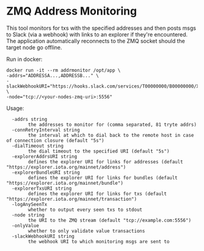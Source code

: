 # ZMQ Address Monitoring

This tool monitors for txs with the specified addresses and then posts msgs to Slack (via a webhook) with links to an
explorer if they're encountered. The application automatically reconnects to the ZMQ socket should the target node go
offline.

Run in docker:

```
docker run -it --rm addrmonitor /opt/app \ 
-addrs="ADDRESSA...,ADDRESSB..." \
-slackWebhookURI="https://hooks.slack.com/services/T00000000/B00000000/XXXXXXXXXXXXXXXXXXXXXXXX" \
-node="tcp://<your-nodes-zmq-uri>:5556"
```

Usage:

```
  -addrs string
        the addresses to monitor for (comma separated, 81 tryte addrs)
  -connRetryInterval string
        the interval at which to dial back to the remote host in case of connection closure (default "5s")
  -dialTimeout string
        the dial timeout to the specified URI (default "5s")
  -explorerAddrsURI string
        defines the explorer URI for links for addresses (default "https://explorer.iota.org/mainnet/address")
  -explorerBundleURI string
        defines the explorer URI for links for bundles (default "https://explorer.iota.org/mainnet/bundle")
  -explorerTxsURI string
        defines the explorer URI for links for txs (default "https://explorer.iota.org/mainnet/transaction")
  -logAnySeenTx
        whether to output every seen txs to stdout
  -node string
        the URI to the ZMQ stream (default "tcp://example.com:5556")
  -onlyValue
        whether to only validate value transactions
  -slackWebhookURI string
        the webhook URI to which monitoring msgs are sent to
```